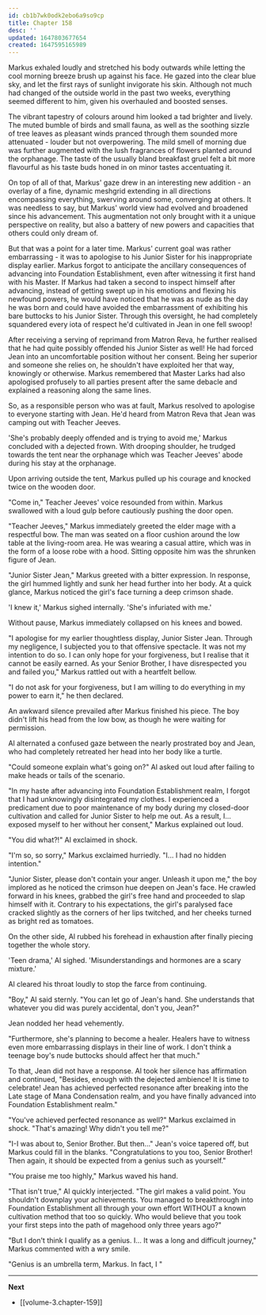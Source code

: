 ```yaml
---
id: cb1b7wk0odk2ebo6a9so9cp
title: Chapter 158
desc: ''
updated: 1647803677654
created: 1647595165989
---
```


Markus exhaled loudly and stretched his body outwards while letting the cool morning breeze brush up against his face. He gazed into the clear blue sky, and let the first rays of sunlight invigorate his skin. Although not much had changed of the outside world in the past two weeks, everything seemed different to him, given his overhauled and boosted senses.

The vibrant tapestry of colours around him looked a tad brighter and lively. The muted bumble of birds and small fauna, as well as the soothing sizzle of tree leaves as pleasant winds pranced through them sounded more attenuated - louder but not overpowering. The mild smell of morning due was further augmented with the lush fragrances of flowers planted around the orphanage. The taste of the usually bland breakfast gruel felt a bit more flavourful as his taste buds honed in on minor tastes accentuating it.

On top of all of that, Markus' gaze drew in an interesting new addition - an overlay of a fine, dynamic meshgrid extending in all directions encompassing everything, swerving around some, converging at others. It was needless to say, but Markus' world view had evolved and broadened since his advancement. This augmentation not only brought with it a unique perspective on reality, but also a battery of new powers and capacities that others could only dream of.

But that was a point for a later time. Markus' current goal was rather embarrassing - it was to apologise to his Junior Sister for his inappropriate display earlier. Markus forgot to anticipate the ancillary consequences of advancing into Foundation Establishment, even after witnessing it first hand with his Master. If Markus had taken a second to inspect himself after advancing, instead of getting swept up in his emotions and flexing his newfound powers, he would have noticed that he was as nude as the day he was born and could have avoided the embarrassment of exhibiting his bare buttocks to his Junior Sister. Through this oversight, he had completely squandered every iota of respect he'd cultivated in Jean in one fell swoop!

After receiving a serving of reprimand from Matron Reva, he further realised that he had quite possibly offended his Junior Sister as well! He had forced Jean into an uncomfortable position without her consent. Being her superior and someone she relies on, he shouldn't have exploited her that way, knowingly or otherwise. Markus remembered that Master Larks had also apologised profusely to all parties present after the same debacle and explained a reasoning along the same lines.

So, as a responsible person who was at fault, Markus resolved to apologise to everyone starting with Jean. He'd heard from Matron Reva that Jean was camping out with Teacher Jeeves.

'She's probably deeply offended and is trying to avoid me,' Markus concluded with a dejected frown. With drooping shoulder, he trudged towards the tent near the orphanage which was Teacher Jeeves' abode during his stay at the orphanage.

Upon arriving outside the tent, Markus pulled up his courage and knocked twice on the wooden door.

"Come in," Teacher Jeeves' voice resounded from within. Markus swallowed with a loud gulp before cautiously pushing the door open.

"Teacher Jeeves," Markus immediately greeted the elder mage with a respectful bow. The man was seated on a floor cushion around the low table at the living-room area. He was wearing a casual attire, which was in the form of a loose robe with a hood. Sitting opposite him was the shrunken figure of Jean.

"Junior Sister Jean," Markus greeted with a bitter expression. In response, the girl hummed lightly and sunk her head further into her body. At a quick glance, Markus noticed the girl's face turning a deep crimson shade.

'I knew it,' Markus sighed internally. 'She's infuriated with me.'

Without pause, Markus immediately collapsed on his knees and bowed.

"I apologise for my earlier thoughtless display, Junior Sister Jean. Through my negligence, I subjected you to that offensive spectacle. It was not my intention to do so. I can only hope for your forgiveness, but I realise that it cannot be easily earned. As your Senior Brother, I have disrespected you and failed you," Markus rattled out with a heartfelt bellow.

"I do not ask for your forgiveness, but I am willing to do everything in my power to earn it," he then declared.

An awkward silence prevailed after Markus finished his piece. The boy didn't lift his head from the low bow, as though he were waiting for permission.

Al alternated a confused gaze between the nearly prostrated boy and Jean, who had completely retreated her head into her body like a turtle.

"Could someone explain what's going on?" Al asked out loud after failing to make heads or tails of the scenario.

"In my haste after advancing into Foundation Establishment realm, I forgot that I had unknowingly disintegrated my clothes. I experienced a predicament due to poor maintenance of my body during my closed-door cultivation and called for Junior Sister to help me out. As a result, I... exposed myself to her without her consent," Markus explained out loud.

"You did what?!" Al exclaimed in shock.

"I'm so, so sorry," Markus exclaimed hurriedly. "I... I had no hidden intention."

"Junior Sister, please don't contain your anger. Unleash it upon me," the boy implored as he noticed the crimson hue deepen on Jean's face. He crawled forward in his knees, grabbed the girl's free hand and proceeded to slap himself with it. Contrary to his expectations, the girl's paralysed face cracked slightly as the corners of her lips twitched, and her cheeks turned as bright red as tomatoes. 

On the other side, Al rubbed his forehead in exhaustion after finally piecing together the whole story.

'Teen drama,' Al sighed. 'Misunderstandings and hormones are a scary mixture.'

Al cleared his throat loudly to stop the farce from continuing.

"Boy," Al said sternly. "You can let go of Jean's hand. She understands that whatever you did was purely accidental, don't you, Jean?"

Jean nodded her head vehemently.

"Furthermore, she's planning to become a healer. Healers have to witness even more embarrassing displays in their line of work. I don't think a teenage boy's nude buttocks should affect her that much."

To that, Jean did not have a response. Al took her silence has affirmation and continued, "Besides, enough with the dejected ambience! It is time to celebrate! Jean has achieved perfected resonance after breaking into the Late stage of Mana Condensation realm, and you have finally advanced into Foundation Establishment realm."

"You've achieved perfected resonance as well?" Markus exclaimed in shock. "That's amazing! Why didn't you tell me?"

"I-I was about to, Senior Brother. But then..." Jean's voice tapered off, but Markus could fill in the blanks. "Congratulations to you too, Senior Brother! Then again, it should be expected from a genius such as yourself."

"You praise me too highly," Markus waved his hand.

"That isn't true," Al quickly interjected. "The girl makes a valid point. You shouldn't downplay your achievements. You managed to breakthrough into Foundation Establishment all through your own effort WITHOUT a known cultivation method that too so quickly. Who would believe that you took your first steps into the path of magehood only three years ago?"

"But I don't think I qualify as a genius. I... It was a long and difficult journey," Markus commented with a wry smile.

"Genius is an umbrella term, Markus. In fact, I "

____

**Next**
* [[volume-3.chapter-159]]